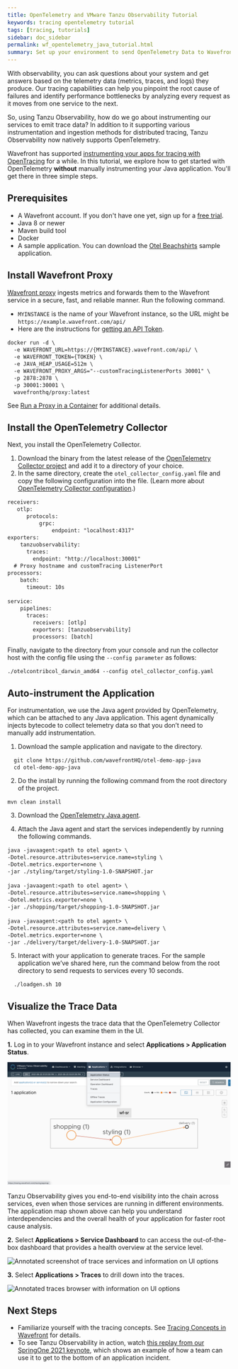 ```yaml
---
title: OpenTelemetry and VMware Tanzu Observability Tutorial
keywords: tracing opentelemetry tutorial
tags: [tracing, tutorials]
sidebar: doc_sidebar
permalink: wf_opentelemetry_java_tutorial.html
summary: Set up your environment to send OpenTelemetry Data to Wavefront.
---
```

With observability, you can ask questions about your system and get answers based on the telemetry data (metrics, traces, and logs) they produce. Our tracing capabilities can help you pinpoint the root cause of failures and identify performance bottlenecks by analyzing every request as it moves from one service to the next.

So, using Tanzu Observability, how do we go about instrumenting our services to emit trace data? In addition to it supporting various instrumentation and ingestion methods for distributed tracing, Tanzu Observability now natively supports OpenTelemetry.

Wavefront has supported [instrumenting your apps for tracing with OpenTracing](tracing_java_tutorial.html) for a while. In this tutorial, we explore how to get started with OpenTelemetry **without** manually instrumenting your Java application. You'll get there in three simple steps.

## Prerequisites

* A Wavefront account. If you don't have one yet, sign up for a [free trial](https://tanzu.vmware.com/observability).
* Java 8 or newer
* Maven build tool
* Docker
* A sample application. You can download the [Otel Beachshirts](https://github.com/wavefrontHQ/otel-demo-app-java) sample application.

## Install Wavefront Proxy

[Wavefront proxy](proxies.html) ingests metrics and forwards them to the Wavefront service in a secure, fast, and reliable manner. Run the following command.

* `MYINSTANCE` is the name of your Wavefront instance, so the URL might be `https://example.wavefront.com/api/`
* Here are the instructions for [getting an API Token](wavefront_api.html#generating-an-api-token).

```
docker run -d \
  -e WAVEFRONT_URL=https://{MYINSTANCE}.wavefront.com/api/ \
  -e WAVEFRONT_TOKEN={TOKEN} \
  -e JAVA_HEAP_USAGE=512m \
  -e WAVEFRONT_PROXY_ARGS="--customTracingListenerPorts 30001" \
  -p 2878:2878 \
  -p 30001:30001 \
  wavefronthq/proxy:latest
```
See [Run a Proxy in a Container](proxies_container.html) for additional details.

## Install the OpenTelemetry Collector

Next, you install the OpenTelemetry Collector.

1. Download the binary from the latest release of the [OpenTelemetry Collector project](open-telemetry/opentelemetry-collector-contrib/releases/latest) and add it to a  directory of your choice.
2. In the same directory, create the `otel_collector_config.yaml` file and copy the following configuration into the file. (Learn more about [OpenTelemetry Collector configuration](https://opentelemetry.io/docs/collector/configuration/).)

```
receivers:
   otlp:
      protocols:
          grpc:
              endpoint: "localhost:4317"
exporters:
    tanzuobservability:
      traces:
        endpoint: "http://localhost:30001"
  # Proxy hostname and customTracing ListenerPort
processors:
    batch:
      timeout: 10s

service:
    pipelines:
      traces:
        receivers: [otlp]
        exporters: [tanzuobservability]
        processors: [batch]
```

Finally, navigate to the directory from your console and run the collector host with the config file using the `--config parameter` as follows:

```
./otelcontribcol_darwin_amd64 --config otel_collector_config.yaml
```

## Auto-instrument the Application

For instrumentation, we use the Java agent provided by OpenTelemetry, which can be attached to any Java application. This agent dynamically injects bytecode to collect telemetry data so that you don’t need to manually add instrumentation.

1. Download the sample application and navigate to the directory.
```
  git clone https://github.com/wavefrontHQ/otel-demo-app-java
  cd otel-demo-app-java
```

2. Do the install by running the following command from the root directory of the project.
```
mvn clean install
```

3. Download the [OpenTelemetry Java agent](https://github.com/open-telemetry/opentelemetry-java-instrumentation/releases/latest/download/opentelemetry-javaagent-all.jar).

4. Attach the Java agent and start the services independently by running the following commands.

```
java -javaagent:<path to otel agent> \
-Dotel.resource.attributes=service.name=styling \
-Dotel.metrics.exporter=none \
-jar ./styling/target/styling-1.0-SNAPSHOT.jar

java -javaagent:<path to otel agent> \
-Dotel.resource.attributes=service.name=shopping \
-Dotel.metrics.exporter=none \
-jar ./shopping/target/shopping-1.0-SNAPSHOT.jar

java -javaagent:<path to otel agent> \
-Dotel.resource.attributes=service.name=delivery \
-Dotel.metrics.exporter=none \
-jar ./delivery/target/delivery-1.0-SNAPSHOT.jar
```

5. Interact with your application to generate traces. For the sample application we’ve shared here, run the command below from the root directory to send requests to services every 10 seconds.
```
  ./loadgen.sh 10
```

## Visualize the Trace Data

When Wavefront ingests the trace data that the OpenTelemetry Collector has collected, you can examine them in the UI.

**1.** Log in to your Wavefront instance and select **Applications > Application Status**.

![Data flow from shopping to styling to delivery](images/otel_in_gui.png)

Tanzu Observability gives you end-to-end visibility into the chain across services, even when those services are running in different environments. The application map shown above can help you understand interdependencies and the overall health of your application for faster root cause analysis.

**2.** Select **Applications > Service Dashboard** to can access the out-of-the-box dashboard that provides a health overview at the service level.

![Annotated screenshot of trace services and information on UI options](images/tracing_services.png)

**3.** Select **Applications > Traces** to drill down into the traces.

![Annotated traces browser with information on UI options](images/tracing_traces_browser.png)

## Next Steps


- Familiarize yourself with the tracing concepts. See [Tracing Concepts in Wavefront](trace_data_details.html) for details.
- To see Tanzu Observability in action, watch [this replay from our SpringOne 2021 keynote](https://youtu.be/QMCYmaPa_14), which shows an example of how a team can use it to get to the bottom of an application incident.

